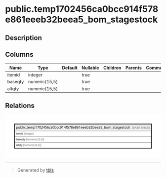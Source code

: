 # public.temp1702456ca0bcc914f578e861eeeb32beea5_bom_stagestock

## Description

## Columns

| Name | Type | Default | Nullable | Children | Parents | Comment |
| ---- | ---- | ------- | -------- | -------- | ------- | ------- |
| itemid | integer |  | true |  |  |  |
| baseqty | numeric(15,5) |  | true |  |  |  |
| altqty | numeric(15,5) |  | true |  |  |  |

## Relations

![er](public.temp1702456ca0bcc914f578e861eeeb32beea5_bom_stagestock.svg)

---

> Generated by [tbls](https://github.com/k1LoW/tbls)
